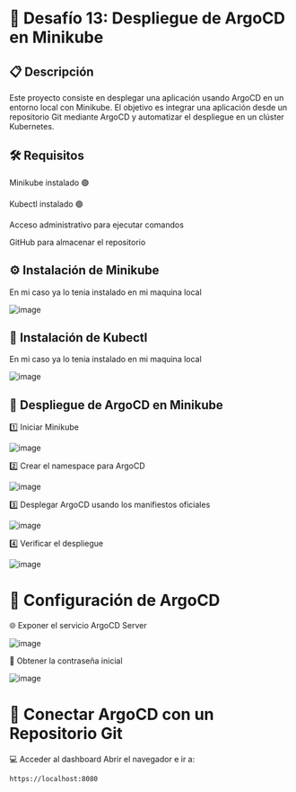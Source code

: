 # 🚀 Desafío 13: Despliegue de ArgoCD en Minikube

## 📋 Descripción

Este proyecto consiste en desplegar una aplicación usando ArgoCD en un entorno local con Minikube. El objetivo es integrar una aplicación desde un repositorio Git mediante ArgoCD y automatizar el despliegue en un clúster Kubernetes.

## 🛠️ Requisitos

Minikube instalado 🟢

Kubectl instalado 🟢

Acceso administrativo para ejecutar comandos

GitHub para almacenar el repositorio

## ⚙️ Instalación de Minikube
En mi caso ya lo tenia instalado en mi maquina local 

![image](https://github.com/user-attachments/assets/74ec47eb-1f79-4823-9e1b-d781862c39bc)

## 🧰 Instalación de Kubectl

En mi caso ya lo tenia instalado en mi maquina local 

![image](https://github.com/user-attachments/assets/b2188c3e-b61b-431b-bd0b-0d8606818412)

## 🚦 Despliegue de ArgoCD en Minikube

1️⃣ Iniciar Minikube

![image](https://github.com/user-attachments/assets/2b842d22-8b42-426f-9590-fc7e6c54fbe2)

2️⃣ Crear el namespace para ArgoCD

![image](https://github.com/user-attachments/assets/2fce0015-cd04-4eba-84e9-c68266521e76)

3️⃣ Desplegar ArgoCD usando los manifiestos oficiales

![image](https://github.com/user-attachments/assets/ee599002-299d-4fd4-a5ad-5b3e92dcc87e)

4️⃣ Verificar el despliegue

![image](https://github.com/user-attachments/assets/2c45ace5-2c6f-4095-8d4c-4686c2bc3cce)

# 🔧 Configuración de ArgoCD

🌐 Exponer el servicio ArgoCD Server

![image](https://github.com/user-attachments/assets/cc705f7d-db64-4997-89d0-ca6df256d0a3)

🔑 Obtener la contraseña inicial

![image](https://github.com/user-attachments/assets/5a1b2832-8645-4b87-8e72-22097f61078b)

# 🌱 Conectar ArgoCD con un Repositorio Git

💻 Acceder al dashboard
Abrir el navegador e ir a:

```
https://localhost:8080
```






